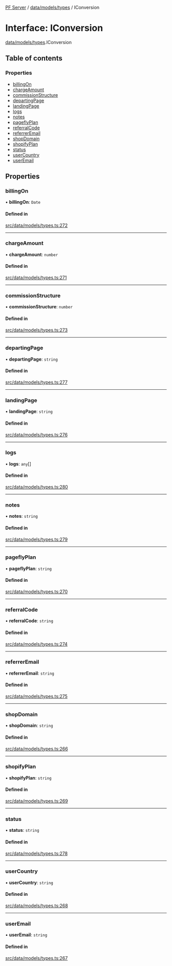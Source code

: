 [PF Server](../README.md) / [data/models/types](../modules/data_models_types.md) / IConversion

# Interface: IConversion

[data/models/types](../modules/data_models_types.md).IConversion

## Table of contents

### Properties

- [billingOn](data_models_types.IConversion.md#billingon)
- [chargeAmount](data_models_types.IConversion.md#chargeamount)
- [commissionStructure](data_models_types.IConversion.md#commissionstructure)
- [departingPage](data_models_types.IConversion.md#departingpage)
- [landingPage](data_models_types.IConversion.md#landingpage)
- [logs](data_models_types.IConversion.md#logs)
- [notes](data_models_types.IConversion.md#notes)
- [pageflyPlan](data_models_types.IConversion.md#pageflyplan)
- [referralCode](data_models_types.IConversion.md#referralcode)
- [referrerEmail](data_models_types.IConversion.md#referreremail)
- [shopDomain](data_models_types.IConversion.md#shopdomain)
- [shopifyPlan](data_models_types.IConversion.md#shopifyplan)
- [status](data_models_types.IConversion.md#status)
- [userCountry](data_models_types.IConversion.md#usercountry)
- [userEmail](data_models_types.IConversion.md#useremail)

## Properties

### billingOn

• **billingOn**: `Date`

#### Defined in

[src/data/models/types.ts:272](https://bitbucket.org/bravebits/pfserver/src/83cf3bb/src/data/models/types.ts#lines-272)

___

### chargeAmount

• **chargeAmount**: `number`

#### Defined in

[src/data/models/types.ts:271](https://bitbucket.org/bravebits/pfserver/src/83cf3bb/src/data/models/types.ts#lines-271)

___

### commissionStructure

• **commissionStructure**: `number`

#### Defined in

[src/data/models/types.ts:273](https://bitbucket.org/bravebits/pfserver/src/83cf3bb/src/data/models/types.ts#lines-273)

___

### departingPage

• **departingPage**: `string`

#### Defined in

[src/data/models/types.ts:277](https://bitbucket.org/bravebits/pfserver/src/83cf3bb/src/data/models/types.ts#lines-277)

___

### landingPage

• **landingPage**: `string`

#### Defined in

[src/data/models/types.ts:276](https://bitbucket.org/bravebits/pfserver/src/83cf3bb/src/data/models/types.ts#lines-276)

___

### logs

• **logs**: `any`[]

#### Defined in

[src/data/models/types.ts:280](https://bitbucket.org/bravebits/pfserver/src/83cf3bb/src/data/models/types.ts#lines-280)

___

### notes

• **notes**: `string`

#### Defined in

[src/data/models/types.ts:279](https://bitbucket.org/bravebits/pfserver/src/83cf3bb/src/data/models/types.ts#lines-279)

___

### pageflyPlan

• **pageflyPlan**: `string`

#### Defined in

[src/data/models/types.ts:270](https://bitbucket.org/bravebits/pfserver/src/83cf3bb/src/data/models/types.ts#lines-270)

___

### referralCode

• **referralCode**: `string`

#### Defined in

[src/data/models/types.ts:274](https://bitbucket.org/bravebits/pfserver/src/83cf3bb/src/data/models/types.ts#lines-274)

___

### referrerEmail

• **referrerEmail**: `string`

#### Defined in

[src/data/models/types.ts:275](https://bitbucket.org/bravebits/pfserver/src/83cf3bb/src/data/models/types.ts#lines-275)

___

### shopDomain

• **shopDomain**: `string`

#### Defined in

[src/data/models/types.ts:266](https://bitbucket.org/bravebits/pfserver/src/83cf3bb/src/data/models/types.ts#lines-266)

___

### shopifyPlan

• **shopifyPlan**: `string`

#### Defined in

[src/data/models/types.ts:269](https://bitbucket.org/bravebits/pfserver/src/83cf3bb/src/data/models/types.ts#lines-269)

___

### status

• **status**: `string`

#### Defined in

[src/data/models/types.ts:278](https://bitbucket.org/bravebits/pfserver/src/83cf3bb/src/data/models/types.ts#lines-278)

___

### userCountry

• **userCountry**: `string`

#### Defined in

[src/data/models/types.ts:268](https://bitbucket.org/bravebits/pfserver/src/83cf3bb/src/data/models/types.ts#lines-268)

___

### userEmail

• **userEmail**: `string`

#### Defined in

[src/data/models/types.ts:267](https://bitbucket.org/bravebits/pfserver/src/83cf3bb/src/data/models/types.ts#lines-267)
